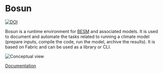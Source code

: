 Bosun
=====

[![DOI](https://zenodo.org/badge/4645/castelao/bosun.svg)](https://zenodo.org/badge/latestdoi/4645/castelao/bosun)

Bosun is a runtime environment for [BESM](http://gmao.ccst.inpe.br/besm/) and associated models. It is 
used to document and automate the tasks related to running a climate model (prepare inputs, compile 
the code, run the model, archive the results). It is based on Fabric and can be used as a library or CLI.

![Conceptual view](https://docs.google.com/drawings/d/1OuNhnngb34NPufprCS1nGV7CRoqFBb25vdamvYDUX4o/pub?w=483&amp;h=356 "Conceptual view")

[Documentation](https://bosun.readthedocs.org/)
